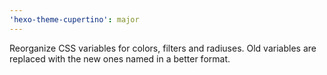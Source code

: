 ```yaml
---
'hexo-theme-cupertino': major
---
```


Reorganize CSS variables for colors, filters and radiuses. Old variables are replaced with the new ones named in a better format.
